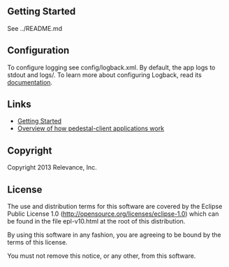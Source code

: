 ## Getting Started

See ../README.md

## Configuration

To configure logging see config/logback.xml. By default, the app logs to stdout and logs/.
To learn more about configuring Logback, read its [documentation](http://logback.qos.ch/documentation.html).

## Links

* [Getting Started](http://pedestal.io/documentation/)
* [Overview of how pedestal-client applications work](http://pedestal.io/documentation/application-overview/)

Copyright
---------
Copyright 2013 Relevance, Inc.

License
-------
The use and distribution terms for this software are covered by the
Eclipse Public License 1.0 (http://opensource.org/licenses/eclipse-1.0)
which can be found in the file epl-v10.html at the root of this distribution.

By using this software in any fashion, you are agreeing to be bound by
the terms of this license.

You must not remove this notice, or any other, from this software.
